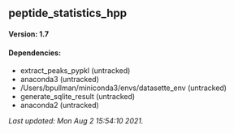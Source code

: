 ## peptide_statistics_hpp

#### Version: 1.7

#### Dependencies: 
* extract_peaks_pypkl (untracked)
* anaconda3 (untracked)
* /Users/bpullman/miniconda3/envs/datasette_env (untracked)
* generate_sqlite_result (untracked)
* anaconda2 (untracked)

_Last updated: Mon Aug  2 15:54:10 2021._

<data id=CCMS_DEPLOYMENTS_HEADER_BREAK_ELEMENT_CAUTION_ANYTHING_ABOVE_WILL_BE_AUTOGENERATED />





